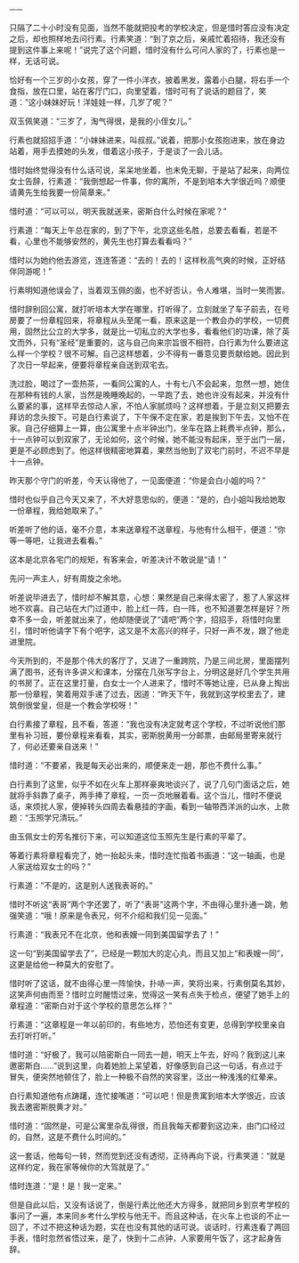     一一 

   只隔了二十小时没有见面，当然不能就把投考的学校决定，但是惜时答应没有决定之后，却也照样地去问行素。行素笑道：“到了京之后，亲戚忙着招待，我还没有提到这件事上来呢！”说完了这个问题，惜时没有什么可问人家的了，行素也是一样，无话可说。

   恰好有一个三岁的小女孩，穿了一件小洋衣，披着黑发，露着小白腿，将右手一个食指，放在口里，站在客厅门口，向里望着，惜时可有了说话的题目了，笑道：“这小妹妹好玩！洋娃娃一样，几岁了呢？”

   双玉佩笑道：“三岁了，淘气得很，是我的小侄女儿。”

   行素也就招招手道：“小妹妹进来，叫叔叔。”说着，把那小女孩抱进来，放在身边站着，用手去摸她的头发，借着这小孩子，于是谈了一会儿话。

   惜时始终觉得没有什么话可说，呆呆地坐着，也未免无聊，于是站了起来，向两位女士告辞，行素道：“我倒想起一件事，你的寓所，不是到培本大学很近吗？顺便请黄先生给我要一份简章来。”

   惜时道：“可以可以，明天我就送来，密斯白什么时候在家呢？”

   行素道：“每天上午总在家的，到了下午，北京这些名胜，总要去看看，若是不看，心里也不能够安然的，黄先生也打算去看看吗？”

   惜时以为她约他去游览，连连答道：“去的！去的！这样秋高气爽的时候，正好结伴同游呢！”

   行素明知道他误会了，当着双玉佩的面，也不好否认，令人难堪，当时一笑而罢。

   惜时辞别回公寓，就打听培本大学在哪里，打听得了，立刻就坐了车子前去，在号房要了一份章程回来，将章程从头至尾一看，原来这是一个教会办的学校，一切费用，固然比公立的大学多，就是比一切私立的大学也多，看看他们的功课，除了英文而外，只有“圣经”是重要的，这与自己向来宗旨很不相符，白行素为什么要进这么样一个学校？很不可解。自己这样想着，少不得有一番意见要贡献给她。因此到了次日一早起来，便要将章程亲自送到双宅去。

   洗过脸，喝过了一壶热茶，一看同公寓的人，十有七八不会起来，忽然一想，她住在那种有钱的人家，当然是晚睡晚起的，一早跑了去，她也许没有起来，并没有什么要紧的事，这样早去惊动人家，不怕人家腻烦吗？这样想着，于是立刻又把要去拜访的念头按下。可是白行素说了，下午保不定在家，若是挨到下午去，又怕不在家。自己仔细算上一算，由公寓里十点半钟出门，坐车在路上耗费半点钟，那么，十一点钟可以到双家了，无论如何，这个时候，她不能没有起床，至于出门一层，更是不必顾虑到了。他这样很精密地算着，果然当他到了双宅门前时，不迟不早是十一点钟。

   昨天那个守门的听差，今天认得他了，一见面便道：“你是会白小姐的吗？”

   惜时也似乎自己今天又来了，不大好意思似的，便道：“是的，白小姐叫我给她取一份章程，我给她取来了。”

   听差听了他的话，毫不介意，本来送章程不送章程，与他有什么相干，便道：“你等一等吧，让我进去看看。”

   这本是北京各宅门的规矩，有客来会，听差决计不敢说是“请！”

   先问一声主人，好有周旋之余地。

   听差说毕进去了，惜时却不解其意，心想：果然是自己来得太密了，惹了人家这样地不欢喜。自己站在大门过道中，脸上红一阵，白一阵，也不知道要怎样是好？所幸不多一会，听差就出来了，他却随便说了“请吧”两个字，招招手，将惜时向里引，惜时听他请字下有个吧字，这又是不太高兴的样子，只好一声不发，跟了他走进里院。

   今天所到的，不是那个伟大的客厅了，又进了一重跨院，乃是三间北房，里面摆列满了图书，还有许多讲义和课本，分摆在几张写字台上，分明这是好几个学生共用的书房了。正在这里打量，白女士一个人进来了，惜时不等她让座，已从身上掏出那一份章程，笑着用双手递了过去，因道：“昨天下午，我就到这学校里去了，建筑倒很堂皇，但是一个教会学校呀！”

   白行素接了章程，且不看，答道：“我也没有决定就考这个学校，不过听说他们那里有补习班，要份章程来看看，其实，密斯脱黄用一分邮票，由邮局里寄来就行了，何必还要亲自送来！”

   惜时道：“不要紧，我是每天必出来的，顺便来走一趟，那也不费什么事。”

   白行素到了这里，似乎不如在火车上那样豪爽地谈兴了，说了几句门面话之后，她就将手斜靠了桌子，两手捧了章程，一页一页地展着看。这个当儿，惜时不便说话，来烦扰人家，便掉转头四周去看悬挂的字画，看到一轴带西洋派的山水，上款题：“玉照学兄清玩。”

   由玉佩女士的芳名推衍下来，可以知道这位玉照先生是行素的平辈了。

   等着行素将章程看完了，她一抬起头来，惜时连忙指着书画道：“这一轴画，也是人家送给双女士的吗？”

   行素道：“不是的，这是别人送我表哥的。”

   惜时不听这“表哥”两个字还罢了，听了“表哥”这两个字，不由得心里扑通一跳，勉强笑道：“哦！原来是令表兄，何不介绍和我们见一见面。”

   行素道：“我表兄不在北京，他和表嫂一同到美国留学去了！”

   这一句“到美国留学去了”，已经是一颗加大的定心丸，而且又加上“和表嫂一同”，这更是给他一种莫大的安慰了。

   惜时听了这话，就不由得心里一阵愉快，扑哧一声，笑将出来，行素倒莫名其妙，这笑声何由而至？惜时立时醒悟过来，觉得这一笑有点失于检点，便望了她手上的章程道：“密斯白对于这个学校的意思怎么样？”

   行素道：“这章程是一年以前印的，有些地方，恐怕还有变更，总得到学校里亲自去打听打听。”

   惜时道：“好极了，我可以陪密斯白一同去一趟，明天上午去，好吗？我到这儿来邀密斯白……”说到这里，向着她脸上呆望着，好像感到自己这一句话，有点过于冒失，便突然地顿住了，脸上一种极不自然的笑容里，泛出一种浅浅的红晕来。

   白行素知道他有点踌躇，连忙接嘴道：“可以吧！但是贵寓到培本大学很近，应该我去邀密斯脱黄才对。”

   惜时道：“固然是，可是公寓里杂乱得很，而且我每天都要到这边来，由门口经过的，自然，这是不费什么时间的。”

   这一套话，他每句一转，然而觉到还没有透彻，正待再向下说，行素笑道：“就是这样约定，我在家等候你的大驾就是了。”

   惜时连道：“是！是！我一定来。”

   但是自此以后，又没有话说了，倒是行素比他还大方得多，就把同乡到京考学校的事问了一遍，本来同乡考什么学校与他无干。而且这种话，在火车上也谈的不止一回了，不过不把这种话为题，实在也没有其他的话可说。谈话时，行素连看了两回手表，惜时忽然省悟过来，是了，快到十二点钟，人家要用午饭了，这才起身告辞。

